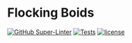 # Flocking Boids
[![GitHub Super-Linter](https://github.com/Anastasia-Tre/FlockingBoids/workflows/Lint%20Code%20Base/badge.svg)](https://github.com/Anastasia-Tre/FlockingBoids/actions/workflows/linter.yml)
[![Tests](https://github.com/Anastasia-Tre/FlockingBoids/actions/workflows/test.yml/badge.svg)](https://github.com/Anastasia-Tre/FlockingBoids/actions/workflows/test.yml)
[![license](https://img.shields.io/badge/license-MIT-blue.svg)](https://github.com/Anastasia-Tre/FlockingBoids/blob/main/LICENCE)

